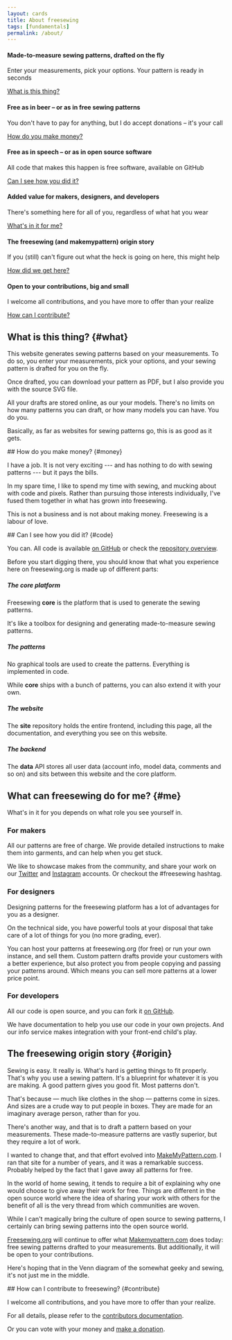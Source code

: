 ```yaml
---
layout: cards
title: About freesewing
tags: [fundamentals]
permalink: /about/
---
```

<div class="container">
    <div class="row">
        <div class="col-lg-4 col-sm-6 mt-5">
            <div class="card text-center drop-shadow py-3">
                <i class="fa fa-cut fa-5x" aria-hidden="true" style="color: #ff5b77;"></i>
                <div class="card-block">
                    <h4 class="card-title">Made-to-measure sewing patterns, drafted on the fly</h4>
                    <p>Enter your measurements, pick your options. Your pattern is ready in seconds</p>
                    <p><a href="#what" class="btn btn-outline-black">What is this thing?</a></p>
                </div>
            </div>
        </div>
        <div class="col-lg-4 col-sm-6 mt-5">
            <div class="card text-center drop-shadow py-3">
                <i class="fa fa-cc-paypal fa-5x" aria-hidden="true" style="color: #009cde;"></i>
                <div class="card-block">
                    <h4 class="card-title">Free as in beer &ndash; or as in free sewing patterns</h4>
                    <p>You don't have to pay for anything, but I do accept donations &ndash; it's your call</p>
                    <p><a href="#money" class="btn btn-outline-black">How do you make money?</a></p>
                </div>
            </div>
        </div>
        <div class="col-lg-4 col-sm-6 mt-5">
            <div class="card text-center drop-shadow py-3">
                <i class="fa fa-code fa-5x" aria-hidden="true" style="color: #188f93"></i>
                <div class="card-block">
                    <h4 class="card-title">Free as in speech &ndash; or as in open source software</h4>
                    <p>All code that makes this happen is free software, available on GitHub</p>
                    <p><a href="#code" class="btn btn-outline-black">Can I see how you did it?</a></p>
                </div>
            </div>
        </div>
        <div class="col-lg-4 col-sm-6 mt-5">
            <div class="card text-center drop-shadow py-3">
                <i class="fa fa-user fa-5x" aria-hidden="true" style="color: #86739c;"></i>
                <div class="card-block">
                    <h4 class="card-title">Added value for makers, designers, and developers</h4>
                    <p>There's something here for all of you, regardless of what hat you wear</p>
                    <p><a href="#me" class="btn btn-outline-black">What's in it for me?</a></p>
                </div>
            </div>
        </div>
        <div class="col-lg-4 col-sm-6 mt-5">
            <div class="card text-center drop-shadow py-3">
                <i class="fa fa-history fa-5x" aria-hidden="true" style="color: #5c3566;"></i>
                <div class="card-block">
                    <h4 class="card-title">The freesewing (and makemypattern) origin story</h4>
                    <p>If you (still) can't figure out what the heck is going on here, this might help</p>
                    <p><a href="#origin" class="btn btn-outline-black">How did we get here?</a></p>
                </div>
            </div>
        </div>
        <div class="col-lg-4 col-sm-6 mt-5">
            <div class="card text-center drop-shadow py-3">
                <i class="fa fa-code-fork fa-5x" aria-hidden="true"></i>
                <div class="card-block">
                    <h4 class="card-title">Open to your contributions, big and small</h4>
                    <p>I welcome all contributions, and you have more to offer than your realize</p>
                    <p><a href="#contribute" class="btn btn-outline-black">How can I contribute?</a></p>
                </div>
            </div>
        </div>
    </div>

<div class="row mt-5">
<div class="col-lg-6 offset-lg-3 col-md-8 offset-md-2 ">
<div class="paper drop-shadow mb-5" markdown="1">

## What is this thing? {#what}
This website generates sewing patterns based on your measurements.
To do so, you enter your measurements, pick your options, and your sewing pattern is drafted for you on the fly.

Once drafted, you can download your pattern as PDF, but I also provide you with the source SVG file.

All your drafts are stored online, as our your models. There's no limits on how many patterns you can draft,
or how many models you can have. You do you.

Basically, as far as websites for sewing patterns go, this is as good as it gets.

</div>
<div class="paper drop-shadow mb-5" markdown="1">
## How do you make money? {#money}

I have a job. It is not very exciting --- and has nothing to do with sewing patterns --- but it pays the bills.

In my spare time, I like to spend my time with sewing, and mucking about with code and pixels.
Rather than pursuing those interests individually, I've fused them together in what has grown into freesewing.

This is not a business and is not about making money. Freesewing is a labour of love.

</div>
<div class="paper drop-shadow mb-5" markdown="1">
## Can I see how you did it? {#code}

You can. All code is available [on GitHub](https://github.com/freesewing/) or check the
[repository overview](/docs/repositories). 

Before you start digging there, you should know that
what you experience here on freesewing.org is made up of different parts:

##### The core platform
Freesewing **core** is the platform that is used to generate the sewing patterns.

It's like a toolbox for designing and generating made-to-measure sewing patterns.

##### The patterns
No graphical tools are used to create the patterns. Everything is implemented in code.

While **core** ships with a bunch of patterns, you can also extend it with your own.



##### The website

The **site** repository holds the entire frontend, including this page,
all the documentation, and everything you see on this website.

##### The backend

The **data** API stores all user data (account info, model data, comments and so on)
and sits between this website and the core platform.

</div>
<div class="paper drop-shadow mb-5" markdown="1">

## What can freesewing do for me? {#me}

What's in it for you depends on what role you see yourself in.

### For makers

All our patterns are free of charge. We provide detailed instructions to make them into garments,
and can help when you get stuck.

We like to showcase makes from the community, and share your work on our 
[Twitter](https://twitter.com/freesewing_org) and 
[Instagram](https://www.instagram.com/freesewing_org/)
accounts. Or checkout the #freesewing hashtag.

### For designers

Designing patterns for the freesewing platform has a lot of advantages for you as a designer.

On the technical side, you have powerful tools at your disposal that take care of a lot
of things for you (no more grading, ever).

You can host your patterns at freesewing.org (for free) or run your own
instance, and sell them. Custom pattern drafts provide your customers 
with a better experience, but also protect you from people copying and passing your
patterns around. Which means you can sell more patterns at a lower price point.

### For developers

All our code is open source, and you can fork it [on GitHub](https://github.com/freesewing).

We have documentation to help you use our code in your own projects. 
And our info service makes integration with your front-end child's play.

</div>
<div class="paper drop-shadow mb-5" markdown="1">


## The freesewing origin story {#origin}

Sewing is easy. It really is. 
What's hard is getting things to fit properly. 
That's why you use a sewing pattern. 
It's a blueprint for whatever it is you are making. 
A good pattern gives you good fit. Most patterns don't.

That's because &mdash; much like clothes in the shop &mdash; patterns come in sizes. 
And sizes are a crude way to put people in boxes. 
They are made for an imaginary average person, rather than for you.

There's another way, and that is to draft a pattern based on your measurements. 
These made-to-measure patterns are vastly superior, but they require a lot of work.

I wanted to change that, and that effort evolved into 
[MakeMyPattern.com](https://makemypattern.com/).
I ran that site for a number of years, and it was a remarkable success.
Probably helped by the fact that I gave away all patterns for free.

In the world of home sewing, it tends to require a bit of 
explaining why one would choose to give away their work for free. 
Things are different in the open source world where the idea of 
sharing your work with others for the benefit of all is 
the very thread from which communities are woven.

While I can't magically bring the culture of open source 
to sewing patterns, I certainly can bring sewing patterns 
into the open source world.

[Freesewing.org](https://freesewing.org/) will continue to offer what 
[Makemypattern.com](https://makemypattern.com/) does today: 
free sewing patterns drafted to your measurements. 
But additionally, it will be open to your contributions.

Here's hoping that in the Venn diagram of the somewhat geeky and sewing, 
it's not just me in the middle.

</div>
<div class="paper drop-shadow mb-5" markdown="1">
## How can I contribute to freesewing? {#contribute}

I welcome all contributions, and you have more to offer than your realize.

For all details, please refer to the [contributors documentation](/contribute).

Or you can vote with your money and [make a donation](/donate).

</div>
</div>

</div>
</div>

